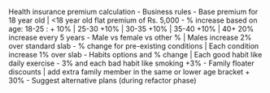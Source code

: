 Health insurance premium calculation
    - Business rules
    - Base premium for 18 year old | <18 year old flat premium of Rs. 5,000
    - % increase based on age: 18-25 : + 10% | 25-30 +10% | 30-35 +10% | 35-40 +10% | 40+ 20% increase every 5 years
    - Male vs female vs other % | Males increase 2% over standard slab
    - % change for pre-existing conditions | Each condition increase 1% over slab
    - Habits options and % change | Each good habit like daily exercise - 3% and each bad habit like smoking +3%
    - Family floater discounts | add extra family member in the same or lower age bracket + 30%
    - Suggest alternative plans (during refactor phase)
